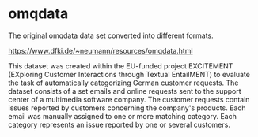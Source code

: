 # omqdata
The original omqdata data set converted into different formats.

https://www.dfki.de/~neumann/resources/omqdata.html

This dataset was created within the EU-funded project EXCITEMENT (EXploring Customer Interactions through Textual EntailMENT) to evaluate the task of automatically categorizing German customer requests. The dataset consists of a set emails and online requests sent to the support center of a multimedia software company. The customer requests contain issues reported by customers concerning the company's products. Each email was manually assigned to one or more matching category. Each category represents an issue reported by one or several customers.